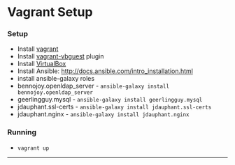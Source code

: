 # Vagrant Setup

### Setup
* Install [vagrant]
 * Install [vagrant-vbguest] plugin
* Install [VirtualBox]
* Install Ansible: http://docs.ansible.com/intro_installation.html
* install ansible-galaxy roles
 * bennojoy.openldap_server - `ansible-galaxy install bennojoy.openldap_server`
 * geerlingguy.mysql - `ansible-galaxy install geerlingguy.mysql`
 * jdauphant.ssl-certs - `ansible-galaxy install jdauphant.ssl-certs`
 * jdauphant.nginx - `ansible-galaxy install jdauphant.nginx`


### Running
* `vagrant up`

---
[vagrant]:https://www.vagrantup.com
[vagrant-vbguest]:https://github.com/dotless-de/vagrant-vbguest
[VirtualBox]:https://www.virtualbox.org
